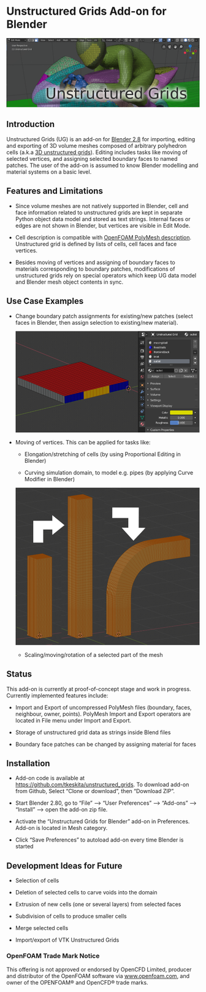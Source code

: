 # Unstructured Grids Add-on for Blender

<p align="left"><img src="examples/ug_title.png"></p>

## Introduction

Unstructured Grids (UG) is an add-on for [Blender
2.8](https://www.blender.org/2-8) for importing, editing and exporting
of 3D volume meshes composed of arbitrary polyhedron cells
(a.k.a [3D unstructured grids](https://en.wikipedia.org/wiki/Unstructured_grid)).
Editing includes tasks like moving of selected vertices, and assigning selected
boundary faces to named patches. The user of the add-on is assumed to know
Blender modelling and material systems on a basic level.


## Features and Limitations

- Since volume meshes are not natively supported in Blender, 
  cell and face information related to unstructured grids are kept in
  separate Python object data model and stored as text strings.
  Internal faces or edges are not shown in Blender, but vertices are
  visible in Edit Mode.

- Cell description is compatible with
  [OpenFOAM PolyMesh description](https://cfd.direct/openfoam/user-guide/mesh-description/).
  Unstructured grid is defined by lists of cells, cell faces and face
  vertices.

- Besides moving of vertices and assigning of boundary faces to materials
  corresponding to boundary patches, modifications of unstructured grids
  rely on special operators which keep UG data model and Blender mesh
  object contents in sync.


## Use Case Examples

- Change boundary patch assignments for existing/new patches (select
  faces in Blender, then assign selection to existing/new
  material).

  <p align="left"><img src="examples/ug_boundary_patch_assign.png"></p>

- Moving of vertices. This can be applied for tasks like:
  
  - Elongation/stretching of cells (by using Proportional Editing in
    Blender)

  - Curving simulation domain, to model e.g. pipes (by applying Curve
    Modifier in Blender)

  <p align="left"><img src="examples/ug_stretch_and_bend.png"></p>

  - Scaling/moving/rotation of a selected part of the mesh


## Status

This add-on is currently at proof-of-concept stage and work in progress.
Currently implemented features include:

- Import and Export of uncompressed PolyMesh files (boundary, faces,
  neighbour, owner, points). PolyMesh Import and Export operators are located
  in File menu under Import and Export.

- Storage of unstructured grid data as strings inside Blend files

- Boundary face patches can be changed by assigning material for faces


## Installation

- Add-on code is available at
  https://github.com/tkeskita/unstructured_grids. To download add-on from
  Github, Select “Clone or download”, then “Download ZIP”.

- Start Blender 2.80, go to “File” –> “User Preferences” –> “Add-ons” –> “Install” –> open the add-on zip file.

- Activate the “Unstructured Grids for Blender” add-on in Preferences. Add-on is located in
  Mesh category.

- Click “Save Preferences” to autoload add-on every time Blender is started


## Development Ideas for Future

- Selection of cells

- Deletion of selected cells to carve voids into the domain

- Extrusion of new cells (one or several layers) from selected faces

- Subdivision of cells to produce smaller cells

- Merge selected cells

- Import/export of VTK Unstructured Grids


### OpenFOAM Trade Mark Notice

This offering is not approved or endorsed by OpenCFD Limited, producer
and distributor of the OpenFOAM software via www.openfoam.com, and
owner of the OPENFOAM® and OpenCFD® trade marks.
